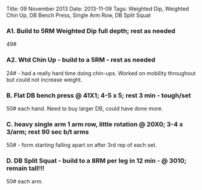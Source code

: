 Title: 09 November 2013
Date: 2013-11-09
Tags: Weighted Dip, Weighted Chin Up, DB Bench Press, Single Arm Row, DB Split Squat

### A1. Build to 5RM Weighted Dip full depth; rest as needed
49#
 
### A2. Wtd Chin Up - build to a 5RM - rest as needed
24# - had a really hard time doing chin-ups.  Worked on mobility throughout but could not increase weight.

### B. Flat DB bench press @ 41X1; 4-5 x 5; rest 3 min - tough/set
50# each hand. Need to buy larger DB, could have done more.

### C. heavy single arm 1 arm row, little rotation @ 20X0; 3-4 x 3/arm; rest 90 sec b/t arms
50# - form starting falling apart on after 3rd rep of each set.

### D. DB Split Squat - build to a 8RM per leg in 12 min - @ 3010; remain tall!!!
50# each arm.